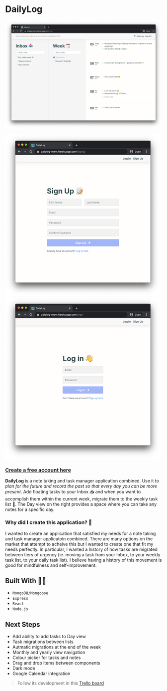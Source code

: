 # DailyLog

<img src="public/screenshots/home.png" width="1010x">
<p float="left">
  <img src="public/screenshots/signup.png" width="500x" />
  <img src="public/screenshots/login.png" width="500x" />
</p>

### [Create a free account here](https://dailylog-mern.herokuapp.com/login)

**DailyLog** is a note taking and task manager application combined. Use it to *plan for the future and record the past so that every day you can be more present*. Add floating tasks to your Inbox  📥 and when you want to accomplish them within the current week, migrate them to the weekly task list 📅. The Day view on the right provides a space where you can take any notes for a specific day.

### Why did I create this application? 🤔

I wanted to create an application that satisfied my needs for a note taking and task manager applicatoin combined. There are many options on the market that attempt to acheive this but I wanted to create one that fit my needs perfectly. In particular, I wanted a history of how tasks are migrated between tiers of urgency (ie. moving a task from your Inbox, to your weekly task list, to your daily task list). I believe having a history of this movement is good for mindfulness and self-improvement.

## Built With 👨‍💻
* `MongoDB/Mongoose`
* `Express`
* `React`
* `Node.js`

## Next Steps
* Add ability to add tasks to Day view
* Task migrations between lists
* Autmatic migrations at the end of the week
* Monthly and yearly view navigation
* Colour picker for tasks and notes
* Drag and drop items between components
* Dark mode
* Google Calendar integration

> Follow its development in this [Trello board](https://trello.com/b/ARvGWWjJ)